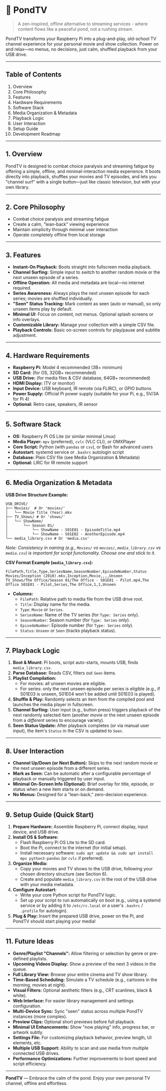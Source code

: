 # 🌊 PondTV

> A zen-inspired, offline alternative to streaming services - where content flows like a peaceful pond, not a rushing stream.

PondTV transforms your Raspberry Pi into a plug-and-play, old-school TV channel experience for your personal movie and show collection. Power on and relax—no menus, no decisions, just calm, shuffled playback from your USB drive.

---

## Table of Contents
1. Overview
2. Core Philosophy
3. Features
4. Hardware Requirements
5. Software Stack
6. Media Organization & Metadata
7. Playback Logic
8. User Interaction
9. Setup Guide
10. Development Roadmap


---

## 1. Overview

PondTV is designed to combat choice paralysis and streaming fatigue by offering a simple, offline, and minimal-interaction media experience. It boots directly into playback, shuffles your movies and TV episodes, and lets you "channel surf" with a single button—just like classic television, but with your own library.

---

## 2. Core Philosophy

- Combat choice paralysis and streaming fatigue
- Create a calm, "lean-back" viewing experience
- Maintain simplicity through minimal user interaction
- Operate completely offline from local storage

---

## 3. Features

- **Instant-On Playback:** Boots straight into fullscreen media playback.
- **Channel Surfing:** Simple input to switch to another random movie or the next unseen episode of a series.
- **Offline Operation:** All media and metadata are local—no internet required.
- **Series Awareness:** Always plays the next unseen episode for each series; movies are shuffled individually.
- **"Seen" Status Tracking:** Mark content as seen (auto or manual), so only unseen items play by default.
- **Minimal UI:** Focus on content, not menus. Optional splash screens or info overlays.
- **Customizable Library:** Manage your collection with a simple CSV file.
- **Playback Controls:** Basic on-screen controls for play/pause and subtitle adjustment.

---

## 4. Hardware Requirements

- **Raspberry Pi:** Model 4 recommended (3B+ minimum)
- **SD Card:** (for OS, 32GB+ recommended)
- **USB Drive:** (for media files & CSV database, 64GB+ recommended)
- **HDMI Display:** (TV or monitor)
- **Input Device:** USB keyboard, IR remote (via FLIRC), or GPIO buttons
- **Power Supply:** Official Pi power supply (suitable for your Pi, e.g., 5V/3A for Pi 4)
- **Optional:** Retro case, speakers, IR sensor

---

## 5. Software Stack

- **OS:** Raspberry Pi OS Lite (or similar minimal Linux)
- **Media Player:** `mpv` (preferred), `cvlc` (VLC CLI), or OMXPlayer
- **Core Script:** Python (with `pandas` or `csv`), or Bash for advanced users
- **Autostart:** systemd service or `.bashrc` autologin script
- **Database:** Plain CSV file (see Media Organization & Metadata)
- **Optional:** LIRC for IR remote support

---

## 6. Media Organization & Metadata

**USB Drive Structure Example:**
```
USB_DRIVE/
├── Movies/  # Or 'movies/'
│   └── Movie Title (Year).mkv
├── TV_Shows/ # Or 'shows/'
│   └── ShowName/
│       └── Season 01/
│           └── ShowName - S01E01 - EpisodeTitle.mp4
│           └── ShowName - S01E02 - AnotherEpisode.mp4
└── media_library.csv # Or 'media.csv'
```
*Note: Consistency in naming (e.g., `Movies/` vs `movies/`, `media_library.csv` vs `media.csv`) is important for script functionality. Choose one and stick to it.*

**CSV Format Example (`media_library.csv`):**
```csv
FilePath,Title,Type,SeriesName,SeasonNumber,EpisodeNumber,Status
Movies/Inception (2010).mkv,Inception,Movie,,,,Unseen
TV_Shows/The Office/Season 01/The Office - S01E01 - Pilot.mp4,The Office S01E01 - Pilot,Series,The Office,1,1,Unseen
```
- **Columns:**
  - `FilePath`: Relative path to media file from the USB drive root.
  - `Title`: Display name for the media.
  - `Type`: `Movie` or `Series`.
  - `SeriesName`: Name of the TV series (for `Type: Series` only).
  - `SeasonNumber`: Season number (for `Type: Series` only).
  - `EpisodeNumber`: Episode number (for `Type: Series` only).
  - `Status`: `Unseen` or `Seen` (tracks playback status).

---

## 7. Playback Logic

1.  **Boot & Mount:** Pi boots, script auto-starts, mounts USB, finds `media_library.csv`.
2.  **Parse Database:** Reads CSV, filters out `Seen` items.
3.  **Playlist Compilation:**
    *   For movies: all unseen movies are eligible.
    *   For series: only the next unseen episode per series is eligible (e.g., if S01E03 is unseen, S01E04 won't be added until S01E03 is played).
4.  **Shuffle & Play:** Randomly selects an item from the compiled pool and launches the media player in fullscreen.
5.  **Channel Surfing:** User input (e.g., button press) triggers playback of the next randomly selected item (another movie or the next unseen episode from a *different* series to encourage variety).
6.  **Seen Status Update:** After playback completes (or via manual user input), the item's `Status` in the CSV is updated to `Seen`.

---

## 8. User Interaction

- **Channel Up/Down (or Next Button):** Skips to the next random movie or the next unseen episode from a different series.
- **Mark as Seen:** Can be automatic after a configurable percentage of playback or manually triggered by user input.
- **Minimal On-Screen Info (Optional):** Brief overlay for title, episode, or status when a new item starts or on demand.
- **No Menus:** Designed for a "lean-back," zero-decision experience.

---

## 9. Setup Guide (Quick Start)

1.  **Prepare Hardware:** Assemble Raspberry Pi, connect display, input device, and USB drive.
2.  **Install OS & Software:**
    *   Flash Raspberry Pi OS Lite to the SD card.
    *   Boot the Pi, connect to the internet (for initial setup).
    *   Install necessary software: `sudo apt update && sudo apt install mpv python3-pandas` (or `cvlc` if preferred).
3.  **Organize Media:**
    *   Copy your movies and TV shows to the USB drive, following your chosen directory structure (see Section 6).
    *   Create and populate `media_library.csv` in the root of the USB drive with your media metadata.
4.  **Configure Autostart:**
    *   Write your core Python script for PondTV logic.
    *   Set up your script to run automatically on boot (e.g., using a systemd service or by adding it to `/etc/rc.local` or a user's `.bashrc` / `.profile` for autologin).
5.  **Plug & Play:** Insert the prepared USB drive, power on the Pi, and PondTV should start playing your media!

---


## 11. Future Ideas

- **Genre/Playlist "Channels":** Allow filtering or selection by genre or pre-defined playlists.
- **Upcoming Videos Display:** Show a preview of the next 3 videos in the queue.
- **Full Library View:** Browse your entire cinema and TV show library.
- **Time-Based Scheduling:** Simulate a TV schedule (e.g., cartoons in the morning, movies at night).
- **Visual Filters:** Optional aesthetic filters (e.g., CRT scanlines, black & white).
- **Web Interface:** For easier library management and settings configuration.
- **Multi-Device Sync:** Sync "seen" status across multiple PondTV instances (more complex).
- **Preview Clips:** Optional short previews before full playback.
- **Minimal UI Enhancements:** Show "now playing" info, progress bar, or artwork subtly.
- **Settings File:** For customizing playback behavior, preview length, UI elements, etc.
- **Multiple USB Support:** Ability to scan and use media from multiple connected USB drives.
- **Performance Optimizations:** Further improvements to boot speed and script efficiency.

---

**PondTV** — Embrace the calm of the pond. Enjoy your own personal TV channel, offline and effortless.